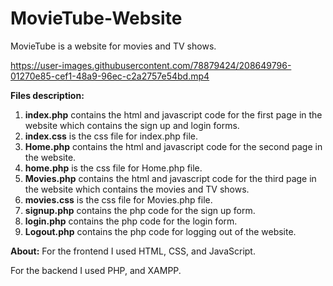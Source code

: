 # MovieTube-Website
MovieTube is a website for movies and TV shows.


https://user-images.githubusercontent.com/78879424/208649796-01270e85-cef1-48a9-96ec-c2a2757e54bd.mp4


**Files description:**
1) **index.php** contains the html and javascript code for the first page in the website which contains the sign up and login forms.
2) **index.css** is the css file for index.php file.
3) **Home.php** contains the html and javascript code for the second page in the website.
4) **home.php** is the css file for Home.php file.
5) **Movies.php** contains the html and javascript code for the third page in the website which contains the movies and TV shows.
6) **movies.css** is the css file for Movies.php file.
7) **signup.php** contains the php code for the sign up form.
8) **login.php** contains the php code for the login form.
9) **Logout.php** contains the php code for logging out of the website.

**About:**
For the frontend I used HTML, CSS, and JavaScript.


For the backend I used PHP, and XAMPP.
